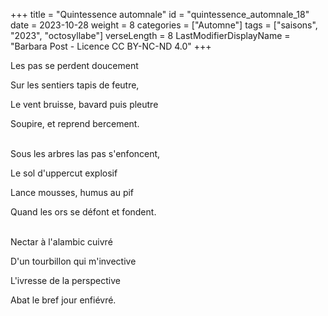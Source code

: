 +++
title = "Quintessence automnale"
id = "quintessence_automnale_18"
date = 2023-10-28
weight = 8
categories = ["Automne"]
tags = ["saisons", "2023", "octosyllabe"]
verseLength = 8
LastModifierDisplayName = "Barbara Post - Licence CC BY-NC-ND 4.0"
+++

Les pas se perdent doucement

Sur les sentiers tapis de feutre,

Le vent bruisse, bavard puis pleutre

Soupire, et reprend bercement.

 \
Sous les arbres las pas s'enfoncent,

Le sol d'uppercut explosif

Lance mousses, humus au pif

Quand les ors se défont et fondent.

 \
Nectar à l'alambic cuivré

D'un tourbillon qui m'invective

L'ivresse de la perspective

Abat le bref jour enfiévré.
